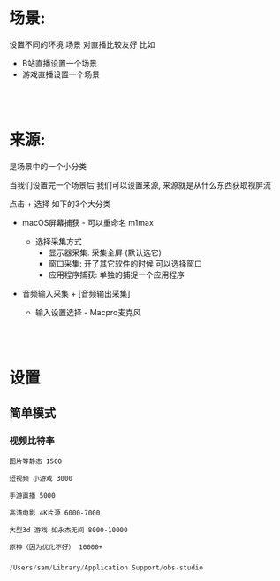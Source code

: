 # 场景:
设置不同的环境 场景 对直播比较友好 比如
- B站直播设置一个场景
- 游戏直播设置一个场景

<br><br>

# 来源:
是场景中的一个小分类

当我们设置完一个场景后 我们可以设置来源, 来源就是从什么东西获取视屏流 

点击 + 选择 如下的3个大分类

- macOS屏幕捕获 - 可以重命名 m1max
  - 选择采集方式
    - 显示器采集: 采集全屏 (默认选它)
    - 窗口采集: 开了其它软件的时候 可以选择窗口
    - 应用程序捕获: 单独的捕捉一个应用程序

- 音频输入采集 + [音频输出采集]
  - 输入设置选择 - Macpro麦克风
   
<br><br>

# 设置

## 简单模式

### 视频比特率
```
图片等静态 1500

短视频 小游戏 3000

手游直播 5000

高清电影 4K片源 6000-7000

大型3d 游戏 如永杰无间 8000-10000

原神（因为优化不好） 10000+
```

### 
```s
/Users/sam/Library/Application Support/obs-studio
```